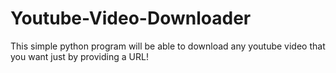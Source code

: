 # Youtube-Video-Downloader
This simple python program will be able to download any youtube video that you want just by providing a URL!

